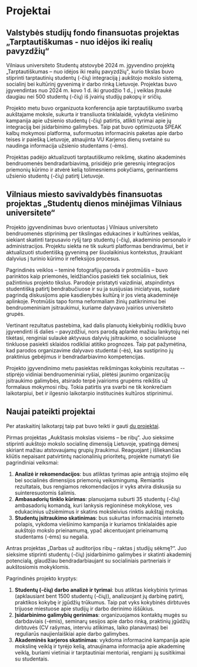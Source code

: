 # Projektai

## Valstybės studijų fondo finansuotas projektas „Tarptautiškumas - nuo idėjos iki realių pavyzdžių“

Vilniaus universiteto Studentų atstovybė 2024 m. įgyvendino projektą
„Tarptautiškumas – nuo idėjos iki realių pavyzdžių", kurio tikslas buvo
stiprinti tarptautinių studentų (-čių) integraciją į aukštojo mokslo
sistemą, socialinį bei kultūrinį gyvenimą ir darbo rinką Lietuvoje.
Projektas buvo įgyvendintas nuo 2024 m. kovo 1 d. iki gruodžio 1 d., į
veiklas įtraukė daugiau nei 500 studentų (-čių) iš įvairių studijų
pakopų ir sričių.

Projekto metu buvo organizuota konferencija apie tarptautiškumo svarbą
aukštajame moksle, sukurta ir transliuota tinklalaidė, vykdyta viešinimo
kampanija apie užsienio studentų (-čių) patirtis, atlikti tyrimai apie
jų integraciją bei įsidarbinimo galimybes. Taip pat buvo optimizuota
SPEAK kalbų mokymosi platforma, suformuotas informacinis paketas apie
darbo teises ir paiešką Lietuvoje, atnaujinta VU Karjeros dienų svetainė
su naudinga informacija užsienio studentams (-ėms).

Projektas padėjo aktualizuoti tarptautiškumo reikšmę, skatino akademinės
bendruomenės bendradarbiavimą, prisidėjo prie geresnių integracijos
priemonių kūrimo ir atvėrė kelią tolimesniems pokyčiams, gerinantiems
užsienio studentų (-čių) patirtį Lietuvoje.

## Vilniaus miesto savivaldybės finansuotas projektas „Studentų dienos minėjimas Vilniaus universitete“

Projekto įgyvendinimas buvo orientuotas į Vilniaus universiteto
bendruomenės stiprinimą per tikslingas edukacines ir kultūrines veiklas,
siekiant skatinti tarpusavio ryšį tarp studentų (-čių), akademinio
personalo ir administracijos. Projektu siekta ne tik sukurti platformas
bendravimui, bet ir aktualizuoti studentišką gyvenimą per šiuolaikinius
kontekstus, įtraukiant dalyvius į turinio kūrimo ir refleksijos
procesus.

Pagrindinės veiklos – teminė fotografijų paroda ir protmūšis – buvo
parinktos kaip priemonės, leidžiančios pasiekti tiek socialinius, tiek
pažintinius projekto tikslus. Parodoje pristatyti vaizdiniai,
atspindintys studentišką patirtį bendrabučiuose ir su ja susijusias
iniciatyvas, sudarė pagrindą diskusijoms apie kasdienybės kultūrą ir jos
vietą akademinėje aplinkoje. Protmūšis tapo forma neformaliam žinių
patikrinimui bei bendruomeniniam įsitraukimui, kuriame dalyvavo įvairios
universiteto grupės.

Vertinant rezultatus pastebima, kad dalis planuotų kiekybinių rodiklių
buvo įgyvendinti iš dalies – pavyzdžiui, nors parodą aplankė mažiau
lankytojų nei tikėtasi, renginiai sulaukė aktyvaus dalyvių įsitraukimo,
o socialiniuose tinkluose pasiekti sklaidos rodikliai atitiko prognozes.
Taip pat pažymėtina, kad parodos organizavime dalyvavo studentai (-ės),
kas sustiprino jų praktinius gebėjimus ir bendradarbiavimo
kompetencijas.

Projekto įgyvendinimo metu pasiektas reikšmingas kokybinis rezultatas --
stiprėjo vidiniai bendruomeniniai ryšiai, plėtėsi jaunimo organizacijų
įsitraukimo galimybės, atsirado terpė įvairioms grupėms reikštis už
formalaus mokymosi ribų. Tokia patirtis yra svarbi ne tik konkrečiam
laikotarpiui, bet ir ilgesnio laikotarpio institucinės kultūros
stiprinimui.

## Naujai pateikti projektai 

Per ataskaitinį laikotarpį taip pat buvo teikti ir gauti [du projektai](https://www.vusa.lt/lt/naujiena/vu-sa-projektai-prioritetinems-temoms-socialine-dimensija-ir-geresnis-pasiruosimas-darbo-rinkai).  

Pirmas projektas „Aukštasis mokslas visiems – be ribų“. Juo sieksime stiprinti aukštojo mokslo socialinę dimensiją Lietuvoje, ypatingą dėmesį skiriant mažiau atstovaujamų grupių įtraukimui. Reaguojant į išliekančias kliūtis nepaisant patvirtintų nacionalinių prioritetų, projekte numatyti šie pagrindiniai veiksmai: 

1. **Analizė ir rekomendacijos**: bus atliktas tyrimas apie antrąją stojimo eilę bei socialinės dimensijos priemonių veiksmingumą. Remiantis rezultatais, bus rengiamos rekomendacijos ir vyks atvira diskusija su suinteresuotomis šalimis. 
2. **Ambasadorių tinklo kūrimas**: planuojama suburti 35 studentų (-čių) ambasadorių komandą, kuri lankysis regioninėse mokyklose, ves edukacinius užsiėmimus ir skatins moksleivius rinktis aukštąjį mokslą. 
3. **Studentų įsitraukimo skatinimas**: bus sukurtas informacinis interneto polapis, vykdoma viešinimo kampanija ir kuriamos tinklalaidės apie aukštojo mokslo prieinamumą, ypač akcentuojant prieinamumą studentams (-ėms) su negalia. 

Antras projektas „Darbas už auditorijos ribų – raktas į studijų sėkmę?“. Juo sieksime stiprinti studentų (-čių) įsidarbinimo galimybes ir skatinti akademinį potencialą, glaudžiau bendradarbiaujant su socialiniais partneriais ir aukštosiomis mokyklomis. 

Pagrindinės projekto kryptys: 

1. **Studentų (-čių) darbo analizė ir tyrimai**: bus atliktas kiekybinis tyrimas (apklausiant bent 1500 studentų (-čių)), analizuojant jų darbinę patirtį, praktikos kokybę ir įgūdžių trūkumus. Taip pat vyks kokybinės dirbtuvės trijuose miestuose apie studijų ir darbo derinimo iššūkius. 
2. **Įsidarbinimo galimybių gerinimas**: organizuojamos kontaktų mugės su darbdaviais (-ėmis), seminarų sesijos apie darbo rinką, praktinių įgūdžių dirbtuvės (CV rašymas, interviu atlikimas, laiko planavimas) bei reguliarūs naujienlaiškiai apie darbo galimybes. 
3. **Akademinės karjeros skatinimas**: vykdoma informacinė kampanija apie mokslinę veiklą ir tyrėjo kelią, atnaujinama informacija apie akademinę veiklą, buriami vietiniai ir tarptautiniai mentoriai, rengiami jų susitikimai su studentais. 
